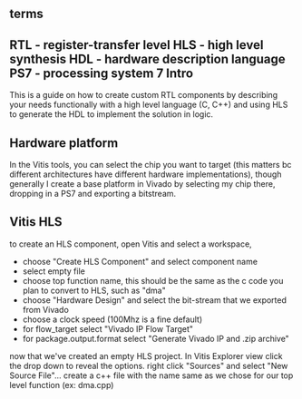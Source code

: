 terms
--
RTL - register-transfer level
HLS - high level synthesis
HDL - hardware description language
PS7 - processing system 7
Intro
--
This is a guide on how to create custom RTL components by describing your needs functionally with a high level language (C, C++) and using HLS to generate the HDL to implement the solution in logic.

Hardware platform
--
In the Vitis tools, you can select the chip you want to target (this matters bc different architectures have different hardware implementations), though generally I create a base platform in Vivado by selecting my chip there, dropping in a PS7 and exporting a bitstream.

Vitis HLS
--
to create an HLS component, open Vitis and select a workspace,
- choose "Create HLS Component" and select component name
- select empty file
- choose top function name, this should be the same as the c code you plan to convert to HLS, such as "dma"
- choose "Hardware Design" and select the bit-stream that we exported from Vivado
- choose a clock speed (100Mhz is a fine default)
- for flow\_target select "Vivado IP Flow Target"
- for package.output.format select "Generate Vivado IP and .zip archive"

now that we've created an empty HLS project. In Vitis Explorer view click the drop down to reveal the options. right click "Sources" and select "New Source File"... create a c++ file with the name same as we chose for our top level function (ex: dma.cpp)
